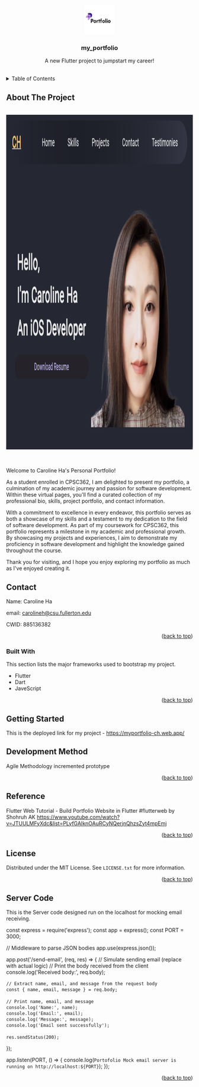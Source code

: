 <!-- PROJECT LOGO -->
<br />
<div align="center">
  <a href="https://github.com/carolineh-csuf/my_portfolio">
    <img src="logo.png" alt="Logo" width="80" height="80">
  </a>

  <h3 align="center">my_portfolio</h3>

  <p align="center">
    A new Flutter project to jumpstart my career!
    <br />
    <br />
  </p>
</div>



<!-- TABLE OF CONTENTS -->
<details>
  <summary>Table of Contents</summary>
  <ol>
    <li>
      <a href="#about-the-project">About The Project</a>
      <ul>
        <li><a href="#built-with">Built With</a></li>
      </ul>
    </li>
        <li><a href="#contact">Contact</a></li>
    <li>
      <a href="#getting-started">Getting Started</a>
    </li>
    <li><a href="#development-method">Development Method</a></li>
    <li><a href="#reference">Reference</a></li>
    <li><a href="#license">License</a></li>
    <li><a href="#server-code">Server Code</a></li>
  </ol>
</details>



<!-- ABOUT THE PROJECT -->
## About The Project

<br />
<div align="center">
  <a href="https://github.com/carolineh-csuf/my_portfolio">
    <img src="homepage.png" alt="Homepage" width="1200" height="900">
  </a>
  </p>
</div>

<br />

Welcome to Caroline Ha's Personal Portfolio!

As a student enrolled in CPSC362, I am delighted to present my portfolio, a culmination of my academic journey and passion for software development. Within these virtual pages, you'll find a curated collection of my professional bio, skills, project portfolio, and contact information.

With a commitment to excellence in every endeavor, this portfolio serves as both a showcase of my skills and a testament to my dedication to the field of software development. As part of my coursework for CPSC362, this portfolio represents a milestone in my academic and professional growth. By showcasing my projects and experiences, I aim to demonstrate my proficiency in software development and highlight the knowledge gained throughout the course.

Thank you for visiting, and I hope you enjoy exploring my portfolio as much as I've enjoyed creating it.


<!-- CONTACT -->
## Contact

Name: Caroline Ha

email: carolineh@csu.fullerton.edu

CWID: 885136382

<p align="right">(<a href="#readme-top">back to top</a>)</p>


### Built With

This section lists the major frameworks used to bootstrap my project. 

* Flutter
* Dart
* JaveScript

<p align="right">(<a href="#readme-top">back to top</a>)</p>



<!-- GETTING STARTED -->
## Getting Started

This is the deployed link for my project - https://myportfolio-ch.web.app/


<!-- DEVELOPMENT METHOD -->
## Development Method

Agile Methodology
incremented prototype 

<p align="right">(<a href="#readme-top">back to top</a>)</p>



<!-- REFERENCE -->
## Reference

Flutter Web Tutorial - Build Portfolio Website in Flutter #flutterweb by Shohruh AK
https://www.youtube.com/watch?v=JTUULMFyXdc&list=PLyfGAIknOAuRCyNQerjnQhzsZyt4mpEmj

<p align="right">(<a href="#readme-top">back to top</a>)</p>



<!-- LICENSE -->
## License

Distributed under the MIT License. See `LICENSE.txt` for more information.

<p align="right">(<a href="#readme-top">back to top</a>)</p>


<!-- Server Code -->
## Server Code

This is the Server code designed run on the localhost for mocking email receiving.

const express = require('express');
const app = express();
const PORT = 3000;

// Middleware to parse JSON bodies
app.use(express.json());

app.post('/send-email', (req, res) => {
    // Simulate sending email (replace with actual logic)
    // Print the body received from the client
    console.log('Received body:', req.body);

    // Extract name, email, and message from the request body
    const { name, email, message } = req.body;

    // Print name, email, and message
    console.log('Name:', name);
    console.log('Email:', email);
    console.log('Message:', message);
    console.log('Email sent successfully');

    res.sendStatus(200);
});

app.listen(PORT, () => {
    console.log(`Portofolio Mock email server is running on http://localhost:${PORT}`);
});

<p align="right">(<a href="#readme-top">back to top</a>)</p>
